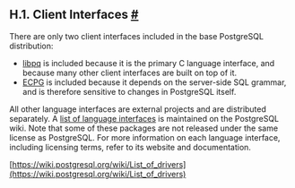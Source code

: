 ## H.1. Client Interfaces [#](#EXTERNAL-INTERFACES)

There are only two client interfaces included in the base PostgreSQL distribution:

* [libpq](libpq "Chapter 34. libpq — C Library") is included because it is the primary C language interface, and because many other client interfaces are built on top of it.
* [ECPG](ecpg "Chapter 36. ECPG — Embedded SQL in C") is included because it depends on the server-side SQL grammar, and is therefore sensitive to changes in PostgreSQL itself.

All other language interfaces are external projects and are distributed separately. A [list of language interfaces](https://wiki.postgresql.org/wiki/List_of_drivers) is maintained on the PostgreSQL wiki. Note that some of these packages are not released under the same license as PostgreSQL. For more information on each language interface, including licensing terms, refer to its website and documentation.

[https://wiki.postgresql.org/wiki/List_of_drivers](https://wiki.postgresql.org/wiki/List_of_drivers)